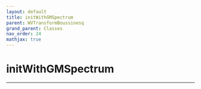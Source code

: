 ```yaml
---
layout: default
title: initWithGMSpectrum
parent: WVTransformBoussinesq
grand_parent: Classes
nav_order: 24
mathjax: true
---
```


#  initWithGMSpectrum




---

